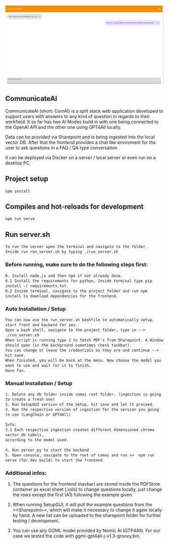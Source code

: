 ![ScreenShot](https://github.com/MertUzeken/AIProject/blob/main/comai/Frontend.png)

## CommunicateAI
CommunicateAI (short: ComAI) is a split stack web application developed to support users with answers to any kind of question in regards to their workfield.
It so far has two AI Modes build in with one being connected to the OpenAI API and the other one using GPT4All locally.

Data can be provided via Sharepoint and is being ingested into the local vector DB.
After that the frontend provides a chat like enviroment for the user to ask questions in a FAQ / QA type conversation.

It can be deployed via Docker on a server / local server or even run on a desktop PC.

## Project setup
```
npm install
```

## Compiles and hot-reloads for development
```
npm run serve
```
## Run server.sh
```
To run the server open the terminal and navigate to the folder.
Inside run run_server.sh by typing ./run_server.sh
```


### Before running, make sure to do the following steps first:
```
0. Install node.js and then npm if not already done. 
0.1 Install the requirements for python, Inside terminal type pip install -r requirements.txt.
0.2 Inside terminal, navigate to the project folder and run npm install to download dependencies for the frontend.
```
### Auto Installation / Setup
```
You can now use the run_server.sh bashfile to automatically setup, start front and backend for you.
Open a bash shell, navigate to the project folder, type in --> ./run_server.sh
When script is running type 3 to fetch PDF's from Sharepoint. A Window should open (in the background sometimes check taskbar).
You can change or leave the credentials as they are and continue --> hit save.
When finished, you will be back at the menu. Now choose the model you want to use and wait for it to finish.
Have fun.
```
### Manual Installation / Setup
```
1. Delete any db folder inside comai root folder. (ingestion is going to create a fresh one)
2. Run SetupGUI version of the setup, hit save and let it proceed.
3. Run the respective version of ingestion for the version you going to use (LangChain or GPT4All)

Info:
3.1 Each respective ingestion creates different dimensioned chroma vector db tabels, 
according to the model used.

4. Run server.py to start the backend
5. Open console, navigate to the root of comai and run >>  npm run serve (for dev build) to start the frontend
```

### Additional infos:
1. The questions for the frontend (navbar) are stored inside the PDFStore container as excel sheet (.xsls)
to change questions locally, just change the rows except the first (A1) following the example given.

2. When running SetupGUI, it will pull the example questions from the >>Sharepoint<<, which will make it necessary to change it again locally by hand.
A new list can be uploaded to the sharepoint folder for further testing / development.

3. You can use any GGML model provided by Nomic AI (GTP4All). For our case we tested the code with ggml-gpt4all-j-v1.3-groovy.bin.




